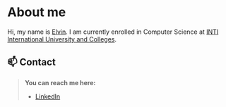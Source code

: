 # About me 
Hi, my name is [Elvin](https://github.com/elvinny-is-coding). I am currently enrolled in Computer Science at [INTI International University and Colleges](https://newinti.edu.my/). 

## 📫 Contact
> **You can reach me here:**
> - [LinkedIn](in/avn-ng-eng-kit)

